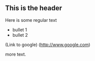 ## This is the header

Here is some regular text

* bullet 1
* bullet 2

(Link to google) (http://www.google.com)

more text. 
